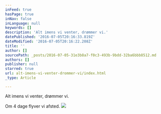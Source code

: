 ```yaml
---
inFeed: true
hasPage: true
inNav: false
inLanguage: null
keywords: []
description: 'Alt imens vi venter, drømmer vi.'
datePublished: '2016-07-05T20:16:33.819Z'
dateModified: '2016-07-05T20:16:22.208Z'
title: ''
author: []
sourcePath: _posts/2016-07-05-31e3b8a7-f0c3-493b-9bdd-32ba6bbb8512.md
authors: []
publisher: null
starred: true
url: alt-imens-vi-venter-drommer-vi/index.html
_type: Article

---
```

Alt imens vi venter, drømmer vi.

Om 4 dage flyver vi afsted.
![](https://the-grid-user-content.s3-us-west-2.amazonaws.com/ebf8ff7e-b968-4de2-8db0-bdd70a61ad4c.jpg)